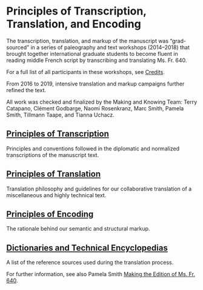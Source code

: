 # Principles of Transcription, Translation, and Encoding

The transcription, translation, and markup of the manuscript was
“grad-sourced” in a series of paleography and text workshops
(2014–2018) that brought together international graduate students to
become fluent in reading middle French script by transcribing and
translating Ms. Fr. 640.

For a full list of all participants in these workshops, see [Credits](/#content/about/credits).

From 2016 to 2019, intensive translation and markup campaigns further
refined the text.

All work was checked and finalized by the Making and Knowing Team: Terry
Catapano, Clément Godbarge, Naomi Rosenkranz, Marc Smith, Pamela Smith,
Tillmann Taape, and Tianna Uchacz.

## [Principles of Transcription](/#content/research+resources/principles-transcription)

Principles and conventions followed in the diplomatic and normalized transcriptions of the manuscript text.

## [Principles of Translation](/#content/research+resources/principles-translation)

Translation philosophy and guidelines for our collaborative translation of a miscellaneous and highly technical text.

## [Principles of Encoding](/#content/research+resources/principles-encoding)

The rationale behind our semantic and structural markup.

## [Dictionaries and Technical Encyclopedias](#content/research+resources/dictionaries)

A list of the reference sources used during the translation process.



For further information, see also Pamela Smith [Making the Edition of Ms. Fr. 640](/#essays/ann_329_ie_19).

